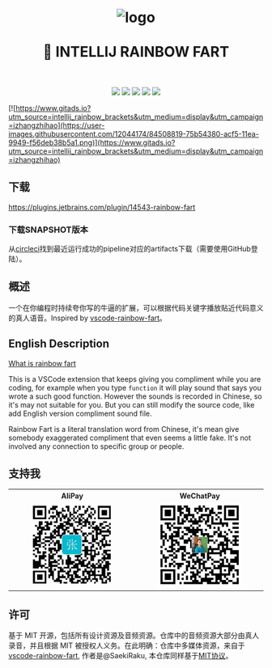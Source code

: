 <h1 align="center">
  <br>
    <img src="https://github.com/SaekiRaku/vscode-rainbow-fart/blob/master/assets/logo.png?raw=true" alt="logo" width="320" height="320">
  <br>
  <br>
  🌈 INTELLIJ RAINBOW FART
  <br>
  <br>
</h1>

<p align="center"> 
<a href="https://circleci.com/gh/izhangzhihao/intellij-rainbow-fart"><img src="https://img.shields.io/circleci/project/github/izhangzhihao/intellij-rainbow-fart/master.svg?style=flat-square"></a>
<a href="https://github.com/izhangzhihao/intellij-rainbow-fart/releases"><img src="https://img.shields.io/github/release/izhangzhihao/intellij-rainbow-fart.svg?style=flat-square"></a>
<a href="https://plugins.jetbrains.com/plugin/14543-rainbow-fart"><img src="https://img.shields.io/jetbrains/plugin/d/14543-rainbow-fart.svg?style=flat-square"></a>
<a href="https://plugins.jetbrains.com/plugin/14543-rainbow-fart"><img src="https://img.shields.io/jetbrains/plugin/v/14543-rainbow-fart.svg?style=flat-square"></a>
<a href="https://github.com/izhangzhihao/intellij-rainbow-fart/"><img src="https://img.shields.io/badge/contributions-welcome-brightgreen.svg?style=flat-square"></a>
</p>


[![https://www.gitads.io?utm_source=intellij_rainbow_brackets&utm_medium=display&utm_campaign=izhangzhihao](https://user-images.githubusercontent.com/12044174/84508819-75b54380-acf5-11ea-9949-f56deb38b5a1.png)](https://www.gitads.io?utm_source=intellij_rainbow_brackets&utm_medium=display&utm_campaign=izhangzhihao)

## 下载

https://plugins.jetbrains.com/plugin/14543-rainbow-fart

### 下载SNAPSHOT版本

从[circleci](https://app.circleci.com/pipelines/github/izhangzhihao/intellij-rainbow-fart)找到最近运行成功的pipeline对应的artifacts下载（需要使用GitHub登陆）。

## 概述

一个在你编程时持续夸你写的牛逼的扩展，可以根据代码关键字播放贴近代码意义的真人语音。Inspired by [vscode-rainbow-fart](https://saekiraku.github.io/vscode-rainbow-fart/)。

## English Description

[What is rainbow fart](https://www.youtube.com/watch?v=czOz1twhTi0)

This is a VSCode extension that keeps giving you compliment while you are coding, for example when you type `function` it will play sound that says you wrote a such good function. However the sounds is recorded in Chinese, so it's may not suitable for you. But you can still modify the source code, like add English version compliment sound file.

Rainbow Fart is a literal translation word from Chinese, it's mean give somebody exaggerated compliment that even seems a little fake. It's not involved any connection to specific group or people.

## 支持我


<table>
  <tr>
    <th width="50%">AliPay</th>
    <th width="50%">WeChatPay</th>
  </tr>
  <tr></tr>
  <tr align="center">
    <td><img width="70%" src="https://raw.githubusercontent.com/izhangzhihao/intellij-rainbow-brackets/2020.1/screenshots/alipay.jpg"></td>
    <td><img width="70%" src="https://raw.githubusercontent.com/izhangzhihao/intellij-rainbow-brackets/2020.1/screenshots/wechat.jpg"></td>
  </tr>
</table>

## 许可

基于 MIT 开源，包括所有设计资源及音频资源。仓库中的音频资源大部分由真人录音，并且根据 MIT 被授权人义务。在此明确：仓库中多媒体资源，来自于[vscode-rainbow-fart](https://saekiraku.github.io/vscode-rainbow-fart/), 作者是@SaekiRaku, 本仓库同样基于[MIT协议](https://github.com/SaekiRaku/vscode-rainbow-fart/blob/master/LICENSE)。